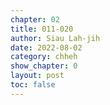 ```yaml
---
chapter: 02
title: 011-020
author: Siau Lah-jih
date: 2022-08-02
category: chheh
show_chapter: 0
layout: post
toc: false
---
```


